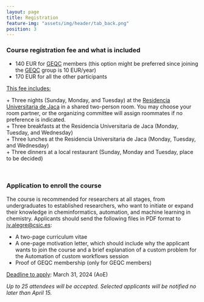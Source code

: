 ```yaml
---
layout: page
title: Registration
feature-img: "assets/img/header/tab_back.png"
position: 3
---
```


###  Course registration fee and what is included

* 140 EUR for <a href='https://geqc.rseq.org/'>GEQC</a> members (this option might be preferred since joining the <a href='https://geqc.rseq.org/'>GEQC</a> group is 10 EUR/year)<br>
* 170 EUR for all the other participants<br>

<u>This fee includes:</u>

\+ Three nights (Sunday, Monday, and Tuesday) at the <a href='https://resijaca.unizar.es/'>Residencia Universitaria de Jaca</a> in a shared two-person room. You may choose your room partner, or the organizing committee will assign roommates if no preference is indicated.<br>
\+ Three breakfasts at the Residencia Universitaria de Jaca (Monday, Tuesday, and Wednesday)<br>
\+ Three lunches at the Residencia Universitaria de Jaca (Monday, Tuesday, and Wednesday)<br>
\+ Three dinners at a local restaurant (Sunday, Monday and Tuesday, place to be decided)<br>

<br>

### Application to enroll the course

The course is recommended for researchers at all stages, from undergraduates to established researchers, who want to initiate or expand their knowledge in cheminformatics, automation, and machine learning in chemistry.
Applicants should send the following files in PDF format to <a href="mailto:jv.alegre@csic.es">jv.alegre@csic.es</a>:

* A two-page curriculum vitae
* A one-page motivation letter, which should include why the applicant wants to join the course and a brief explanation of a custom problem for the Automation of custom workflows session
* Proof of GEQC membership (only for GEQC members)

<u>Deadline to apply</u>: March 31, 2024 (AoE)

<i>Up to 25 attendees will be accepted. Selected applicants will be notified no later than April 15.</i>

<br>